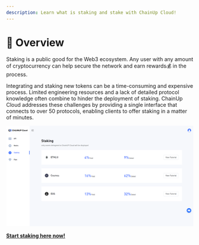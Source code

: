 ```yaml
---
description: Learn what is staking and stake with ChainUp Cloud!
---
```


# 📘 Overview

Staking is a public good for the Web3 ecosystem. Any user with any amount of cryptocurrency can help secure the network and earn rewards:moneybag: in the process.

Integrating and staking new tokens can be a time-consuming and expensive process. Limited engineering resources and a lack of detailed protocol knowledge often combine to hinder the deployment of staking. ChainUp Cloud addresses these challenges by providing a single interface that connects to over 50 protocols, enabling clients to offer staking in a matter of minutes.

![Staking](<../.gitbook/assets/chainupcloud stake.PNG>)

****[**Start staking here now!**](https://app.chainupcloud.com/staking)****
